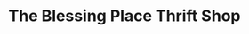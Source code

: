 ---
title: "The Blessing Place Thrift Shop"
url: /jal/the-blessing-place-thrift-shop/
shop: charity
---